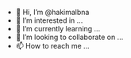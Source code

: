- 👋 Hi, I’m @hakimalbna
- 👀 I’m interested in ...
- 🌱 I’m currently learning ...
- 💞️ I’m looking to collaborate on ...
- 📫 How to reach me ...

<!---
hakimalbna/hakimalbna is a ✨ special ✨ repository because its `README.md` (this file) appears on your GitHub profile.
You can click the Preview link to take a look at your changes.
--->
